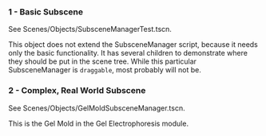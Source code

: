 ### 1 - Basic Subscene

See Scenes/Objects/SubsceneManagerTest.tscn.

This object does not extend the SubsceneManager script, because it needs only the basic functionality. It has several children to demonstrate where they should be put in the scene tree. While this particular SubsceneManager is `draggable`, most probably will not be.

### 2 - Complex, Real World Subscene

See Scenes/Objects/GelMoldSubsceneManager.tscn.

This is the Gel Mold in the Gel Electrophoresis module.